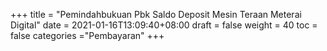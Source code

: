 +++
title = "Pemindahbukuan Pbk Saldo Deposit Mesin Teraan Meterai Digital"
date = 2021-01-16T13:09:40+08:00
draft = false
weight = 40
toc = false
categories ="Pembayaran"
+++